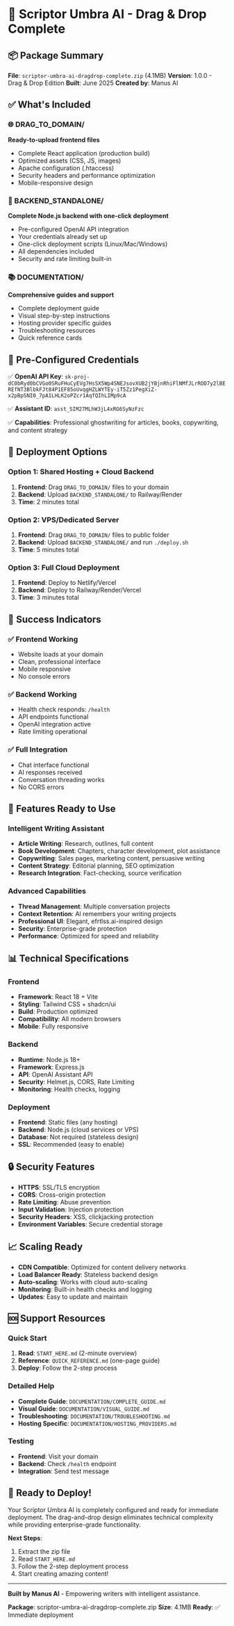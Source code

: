 # 🎉 Scriptor Umbra AI - Drag & Drop Complete

## 📦 Package Summary

**File**: `scriptor-umbra-ai-dragdrop-complete.zip` (4.1MB)
**Version**: 1.0.0 - Drag & Drop Edition
**Built**: June 2025
**Created by**: Manus AI

## ✅ What's Included

### 🌐 DRAG_TO_DOMAIN/
**Ready-to-upload frontend files**
- Complete React application (production build)
- Optimized assets (CSS, JS, images)
- Apache configuration (.htaccess)
- Security headers and performance optimization
- Mobile-responsive design

### 🚀 BACKEND_STANDALONE/
**Complete Node.js backend with one-click deployment**
- Pre-configured OpenAI API integration
- Your credentials already set up
- One-click deployment scripts (Linux/Mac/Windows)
- All dependencies included
- Security and rate limiting built-in

### 📚 DOCUMENTATION/
**Comprehensive guides and support**
- Complete deployment guide
- Visual step-by-step instructions
- Hosting provider specific guides
- Troubleshooting resources
- Quick reference cards

## 🔧 Pre-Configured Credentials

✅ **OpenAI API Key**: `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`

✅ **Assistant ID**: `asst_SIM27MLhW3jL4xRG6SyNzFzc`

✅ **Capabilities**: Professional ghostwriting for articles, books, copywriting, and content strategy

## 🚀 Deployment Options

### Option 1: Shared Hosting + Cloud Backend
1. **Frontend**: Drag `DRAG_TO_DOMAIN/` files to your domain
2. **Backend**: Upload `BACKEND_STANDALONE/` to Railway/Render
3. **Time**: 2 minutes total

### Option 2: VPS/Dedicated Server
1. **Frontend**: Drag `DRAG_TO_DOMAIN/` files to public folder
2. **Backend**: Upload `BACKEND_STANDALONE/` and run `./deploy.sh`
3. **Time**: 5 minutes total

### Option 3: Full Cloud Deployment
1. **Frontend**: Deploy to Netlify/Vercel
2. **Backend**: Deploy to Railway/Render/Vercel
3. **Time**: 3 minutes total

## 🎯 Success Indicators

### ✅ Frontend Working
- Website loads at your domain
- Clean, professional interface
- Mobile responsive
- No console errors

### ✅ Backend Working
- Health check responds: `/health`
- API endpoints functional
- OpenAI integration active
- Rate limiting operational

### ✅ Full Integration
- Chat interface functional
- AI responses received
- Conversation threading works
- No CORS errors

## 🌟 Features Ready to Use

### Intelligent Writing Assistant
- **Article Writing**: Research, outlines, full content
- **Book Development**: Chapters, character development, plot assistance
- **Copywriting**: Sales pages, marketing content, persuasive writing
- **Content Strategy**: Editorial planning, SEO optimization
- **Research Integration**: Fact-checking, source verification

### Advanced Capabilities
- **Thread Management**: Multiple conversation projects
- **Context Retention**: AI remembers your writing projects
- **Professional UI**: Elegant, efrtlss.ai-inspired design
- **Security**: Enterprise-grade protection
- **Performance**: Optimized for speed and reliability

## 📊 Technical Specifications

### Frontend
- **Framework**: React 18 + Vite
- **Styling**: Tailwind CSS + shadcn/ui
- **Build**: Production optimized
- **Compatibility**: All modern browsers
- **Mobile**: Fully responsive

### Backend
- **Runtime**: Node.js 18+
- **Framework**: Express.js
- **API**: OpenAI Assistant API
- **Security**: Helmet.js, CORS, Rate Limiting
- **Monitoring**: Health checks, logging

### Deployment
- **Frontend**: Static files (any hosting)
- **Backend**: Node.js (cloud services or VPS)
- **Database**: Not required (stateless design)
- **SSL**: Recommended (easy to enable)

## 🔒 Security Features

- **HTTPS**: SSL/TLS encryption
- **CORS**: Cross-origin protection
- **Rate Limiting**: Abuse prevention
- **Input Validation**: Injection protection
- **Security Headers**: XSS, clickjacking protection
- **Environment Variables**: Secure credential storage

## 📈 Scaling Ready

- **CDN Compatible**: Optimized for content delivery networks
- **Load Balancer Ready**: Stateless backend design
- **Auto-scaling**: Works with cloud auto-scaling
- **Monitoring**: Built-in health checks and logging
- **Updates**: Easy to update and maintain

## 🆘 Support Resources

### Quick Start
1. **Read**: `START_HERE.md` (2-minute overview)
2. **Reference**: `QUICK_REFERENCE.md` (one-page guide)
3. **Deploy**: Follow the 2-step process

### Detailed Help
- **Complete Guide**: `DOCUMENTATION/COMPLETE_GUIDE.md`
- **Visual Guide**: `DOCUMENTATION/VISUAL_GUIDE.md`
- **Troubleshooting**: `DOCUMENTATION/TROUBLESHOOTING.md`
- **Hosting Specific**: `DOCUMENTATION/HOSTING_PROVIDERS.md`

### Testing
- **Frontend**: Visit your domain
- **Backend**: Check `/health` endpoint
- **Integration**: Send test message

## 🎉 Ready to Deploy!

Your Scriptor Umbra AI is completely configured and ready for immediate deployment. The drag-and-drop design eliminates technical complexity while providing enterprise-grade functionality.

**Next Steps**:
1. Extract the zip file
2. Read `START_HERE.md`
3. Follow the 2-step deployment process
4. Start creating amazing content!

---

**Built by Manus AI** - Empowering writers with intelligent assistance.

**Package**: scriptor-umbra-ai-dragdrop-complete.zip
**Size**: 4.1MB
**Ready**: ✅ Immediate deployment

